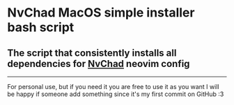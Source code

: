 # NvChad MacOS simple installer bash script

## The script that consistently installs all dependencies for [NvChad](https://nvchad.com) neovim config

---

For personal use, but if you need it you are free to use it as you want
I will be happy if someone add something since it's my first commit on GitHub :3 
